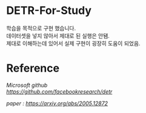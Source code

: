 # DETR-For-Study

학습을 목적으로 구현 했습니다.  
데이터셋을 넣지 않아서 제대로 된 실행은 안됌.  
제대로 이해하는데 있어서 실제 구현이 굉장히 도움이 되었음.  
  

# Reference
*Microsoft github*  
*https://github.com/facebookresearch/detr*  
    
*paper : https://arxiv.org/abs/2005.12872*
